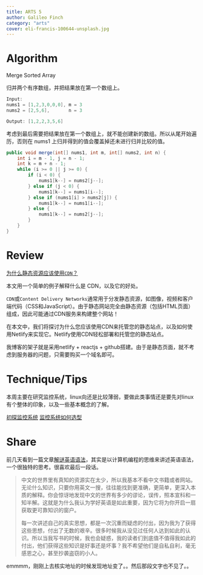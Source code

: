 ```yaml
---
title: ARTS 5
author: Galileo Finch
category: "arts"
cover: eli-francis-100644-unsplash.jpg
---
```


# Algorithm

Merge Sorted Array

归并两个有序数组，并把结果放在第一个数组上。

```java
Input:
nums1 = [1,2,3,0,0,0], m = 3
nums2 = [2,5,6],       n = 3

Output: [1,2,2,3,5,6]
```

考虑到最后需要把结果放在第一个数组上，就不能创建新的数组。所以从尾开始遍历，否则在 nums1 上归并得到的值会覆盖掉还未进行归并比较的值。

```java
public void merge(int[] nums1, int m, int[] nums2, int n) {
    int i = m - 1, j = n - 1;
    int k = m + n - 1;
    while (i >= 0 || j >= 0) {
        if (i < 0) {
            nums1[k--] = nums2[j--];
        } else if (j < 0) {
            nums1[k--] = nums1[i--];
        } else if (nums1[i] > nums2[j]) {
            nums1[k--] = nums1[i--];
        } else {
            nums1[k--] = nums2[j--];
        }
    }
}
```

# Review

[为什么静态资源应该使用`CDN`？](https://forestry.io/blog/for-static-sites-theres-no-excuse-not-to-use-a-cdn/)

本文用一个简单的例子解释什么是 CDN，以及它的好处。

`CDN`或`Content Delivery Networks`通常用于分发静态资源，如图像，视频和客户端代码（CSS和JavaScript）。由于静态网站完全由静态资源（包括HTML页面）组成，因此可能通过CDN服务来构建整个网站！

在本文中，我们将探讨为什么您应该使用CDN来托管您的静态站点，以及如何使用Netlify来实现它。Netlify使用CDN轻松部署和托管您的静态站点。

我博客的架子就是采用netlify + reactjs + github搭建。由于是静态页面，就不考虑到服务器的问题，只需要购买一个域名即可。

# Technique/Tips

本周主要在研究监控系统，linux向还是比较薄弱，要做此类事情还是要先对linux有个整体的印象，以及一些基本概念的了解。

[初探监控系统](https://galileofinch.com/monitor-system/)
[监控系统如何选型](https://galileofinch.com/monitor-system-choose/)

# Share

前几天看到一篇文章[解谜英语语法](http://www.yinwang.org/blog-cn/2018/11/23/grammar)，其实是以计算机编程的思维来讲述英语语法，一个很独特的思考。很喜欢最后一段话。

> 中文的世界里有真知的资源实在太少，所以我基本不看中文书籍或者网站。无论什么知识，只要你用英文一搜，往往能找到更准确，更简单，更深入本质的解释。你会惊讶地发现中文的世界有多少的谬论，误传，照本宣科和一知半解。这就是为什么我认为学好英语是如此重要，因为它将为你开启一扇获取更可靠知识的窗户。
>
> 每一次讲述自己的真实思想，都是一次沉重而疑虑的付出，因为我为了获得这些思想，付出了无数的艰辛。很多时候我从没见过任何人达到如此的认识。所以当我写书的时候，我也会疑惑，我的读者们到底值不值得我如此的付出，他们获得这些知识是好事还是坏事？我不希望他们是自私自利，毫无感恩之心，甚至抄袭盗窃的小人。

emmmm，刚刚上去核实地址的时候发现地址变了。。然后那段文字也不见了。。